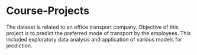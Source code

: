 # Course-Projects

The dataset is related to an office transport company. Objective of this project is to predict the preferred mode of transport by the employees.
This included exploratory data analysis and application of various models for prediction.
